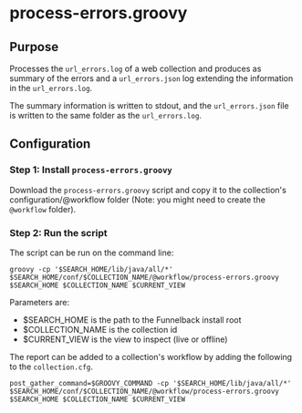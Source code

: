 # process-errors.groovy

## Purpose 

Processes the `url_errors.log` of a web collection and produces as summary of the errors and a `url_errors.json` log extending the information in the `url_errors.log`.

The summary information is written to stdout, and the `url_errors.json` file is written to the same folder as the `url_errors.log`.

## Configuration

### Step 1: Install `process-errors.groovy`

Download the `process-errors.groovy` script and copy it to the collection's configuration/@workflow folder (Note: you might need to create the `@workflow` folder).  

### Step 2: Run the script

The script can be run on the command line:

`groovy -cp '$SEARCH_HOME/lib/java/all/*' $SEARCH_HOME/conf/$COLLECTION_NAME/@workflow/process-errors.groovy $SEARCH_HOME $COLLECTION_NAME $CURRENT_VIEW`

Parameters are:
* $SEARCH_HOME is the path to the Funnelback install root
* $COLLECTION_NAME is the collection id
* $CURRENT_VIEW is the view to inspect (live or offline)

The report can be added to a collection's workflow by adding the following to the `collection.cfg`.

	post_gather_command=$GROOVY_COMMAND -cp '$SEARCH_HOME/lib/java/all/*' $SEARCH_HOME/conf/$COLLECTION_NAME/@workflow/process-errors.groovy $SEARCH_HOME $COLLECTION_NAME $CURRENT_VIEW
